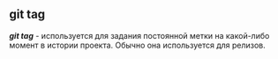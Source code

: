 ## git tag

***git tag*** - используется для задания постоянной метки на какой-либо момент в истории проекта. Обычно она используется для релизов.